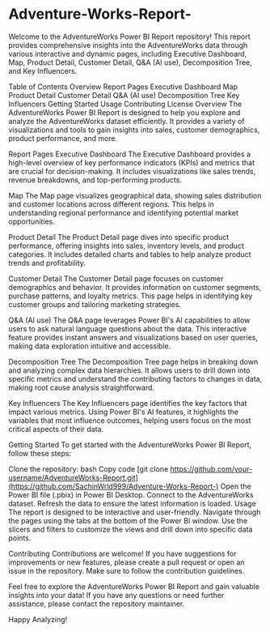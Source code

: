 # Adventure-Works-Report-
Welcome to the AdventureWorks Power BI Report repository! This report provides comprehensive insights into the AdventureWorks data through various interactive and dynamic pages, including Executive Dashboard, Map, Product Detail, Customer Detail, Q&A (AI use), Decomposition Tree, and Key Influencers.

Table of Contents
Overview
Report Pages
Executive Dashboard
Map
Product Detail
Customer Detail
Q&A (AI use)
Decomposition Tree
Key Influencers
Getting Started
Usage
Contributing
License
Overview
The AdventureWorks Power BI Report is designed to help you explore and analyze the AdventureWorks dataset efficiently. It provides a variety of visualizations and tools to gain insights into sales, customer demographics, product performance, and more.

Report Pages
Executive Dashboard
The Executive Dashboard provides a high-level overview of key performance indicators (KPIs) and metrics that are crucial for decision-making. It includes visualizations like sales trends, revenue breakdowns, and top-performing products.

Map
The Map page visualizes geographical data, showing sales distribution and customer locations across different regions. This helps in understanding regional performance and identifying potential market opportunities.

Product Detail
The Product Detail page dives into specific product performance, offering insights into sales, inventory levels, and product categories. It includes detailed charts and tables to help analyze product trends and profitability.

Customer Detail
The Customer Detail page focuses on customer demographics and behavior. It provides information on customer segments, purchase patterns, and loyalty metrics. This page helps in identifying key customer groups and tailoring marketing strategies.

Q&A (AI use)
The Q&A page leverages Power BI's AI capabilities to allow users to ask natural language questions about the data. This interactive feature provides instant answers and visualizations based on user queries, making data exploration intuitive and accessible.

Decomposition Tree
The Decomposition Tree page helps in breaking down and analyzing complex data hierarchies. It allows users to drill down into specific metrics and understand the contributing factors to changes in data, making root cause analysis straightforward.

Key Influencers
The Key Influencers page identifies the key factors that impact various metrics. Using Power BI's AI features, it highlights the variables that most influence outcomes, helping users focus on the most critical aspects of their data.

Getting Started
To get started with the AdventureWorks Power BI Report, follow these steps:

Clone the repository:
bash
Copy code
[git clone https://github.com/your-username/AdventureWorks-Report.git](https://github.com/SachinWrld999/Adventure-Works-Report-)
Open the Power BI file (.pbix) in Power BI Desktop.
Connect to the AdventureWorks dataset.
Refresh the data to ensure the latest information is loaded.
Usage
The report is designed to be interactive and user-friendly. Navigate through the pages using the tabs at the bottom of the Power BI window. Use the slicers and filters to customize the views and drill down into specific data points.

Contributing
Contributions are welcome! If you have suggestions for improvements or new features, please create a pull request or open an issue in the repository. Make sure to follow the contribution guidelines.

Feel free to explore the AdventureWorks Power BI Report and gain valuable insights into your data! If you have any questions or need further assistance, please contact the repository maintainer.

Happy Analyzing!








